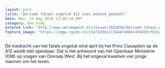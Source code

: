 ```yaml
---
layout: post
title: "Oorzaak fataal ongeluk A12 niet bekend gemaakt"
date: Mon, 13 May 2019 13:46:10 GMT
category: den_haag
externe_link: "http://www.omroepwest.nl/nieuws/3832020/Oorzaak-fataal-ongeluk-A12-niet-bekend-gemaakt"
feature_image: "https://imgw.rgcdn.nl/c5471d3bc7c74a47a984c459410cfb7e/opener/3825781.jpg"
---
```


De toedracht van het fatale ongeluk eind april bij het Prins Clausplein op de A12 wordt niet openbaar. Dat is het antwoord van het Openbaar Ministerie (OM) op vragen van Omroep West. Bij het ongeval kwamen vier jonge mannen om het leven.
